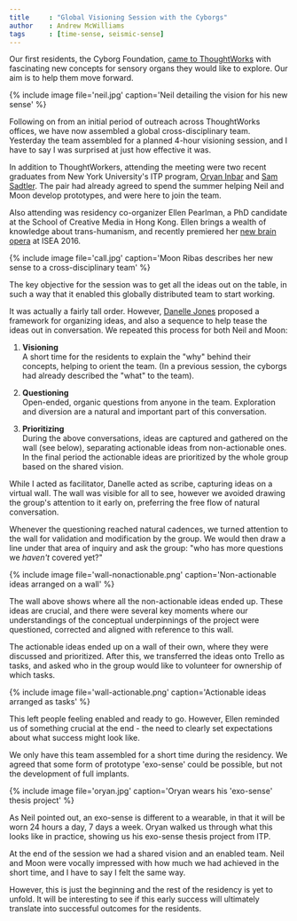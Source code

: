 ```yaml
---
title     : "Global Visioning Session with the Cyborgs"
author    : Andrew McWilliams
tags      : [time-sense, seismic-sense]
---
```

Our first residents, the Cyborg Foundation, [came to ThoughtWorks](/blog/introducing-cyborg-foundation/) with fascinating new concepts for sensory organs they would like to explore. Our aim is to help them move forward.

{% include image file='neil.jpg'
   caption='Neil detailing the vision for his new sense' %}

Following on from an initial period of outreach across ThoughtWorks offices, we have now assembled a global cross-disciplinary team. Yesterday the team assembled for a planned 4-hour visioning session, and I have to say I was surprised at just how effective it was.

<!--excerpt-ends-->

In addition to ThoughtWorkers, attending the meeting were two recent graduates from New York University's ITP program, [Oryan Inbar](http://oryan1.com/) and [Sam Sadtler](http://www.samsadtler.com/). The pair had already agreed to spend the summer helping Neil and Moon develop prototypes, and were here to join the team.

Also attending was residency co-organizer Ellen Pearlman, a PhD candidate at the School of Creative Media in Hong Kong. Ellen brings a wealth of knowledge about trans-humanism, and recently premiered her [new brain opera](http://media.digitalarti.com/image/noor_a_brain_opera) at ISEA 2016.

{% include image file='call.jpg'
   caption='Moon Ribas describes her new sense to a cross-disciplinary team' %}

The key objective for the session was to get all the ideas out on the table, in such a way that it enabled this globally distributed team to start working.

It was actually a fairly tall order. However, [Danelle Jones](https://www.linkedin.com/in/danellej) proposed a framework for organizing ideas, and also a sequence to help tease the ideas out in conversation. We repeated this process for both Neil and Moon:

1.  **Visioning**  
    A short time for the residents to explain the "why" behind their concepts, helping to orient the team. (In a previous session, the cyborgs had already described the "what" to the team).  

2.  **Questioning**  
    Open-ended, organic questions from anyone in the team. Exploration and diversion are a natural and important part of this conversation.  

3.  **Prioritizing**  
    During the above conversations, ideas are captured and gathered on the wall (see below), separating actionable ideas from non-actionable ones. In the final period the actionable ideas are prioritized by the whole group based on the shared vision.

While I acted as facilitator, Danelle acted as scribe, capturing ideas on a virtual wall. The wall was visible for all to see, however we avoided drawing the group's attention to it early on, preferring the free flow of natural conversation.

Whenever the questioning reached natural cadences, we turned attention to the wall for validation and modification by the group. We would then draw a line under that area of inquiry and ask the group: "who has more questions we _haven't_ covered yet?"

{% include image file='wall-nonactionable.png'
   caption='Non-actionable ideas arranged on a wall' %}

The wall above shows where all the non-actionable ideas ended up. These ideas are crucial, and there were several key moments where our understandings of the conceptual underpinnings of the project were questioned, corrected and aligned with reference to this wall.

The actionable ideas ended up on a wall of their own, where they were discussed and prioritized. After this, we transferred the ideas onto Trello as tasks, and asked who in the group would like to volunteer for ownership of which tasks.

{% include image file='wall-actionable.png'
   caption='Actionable ideas arranged as tasks' %}

This left people feeling enabled and ready to go. However, Ellen reminded us of something crucial at the end - the need to clearly set expectations about what success might look like.

We only have this team assembled for a short time during the residency. We agreed that some form of prototype 'exo-sense' could be possible, but not the development of full implants.

{% include image file='oryan.jpg'
   caption='Oryan wears his \'exo-sense\' thesis project' %}

As Neil pointed out, an exo-sense is different to a wearable, in that it will be worn 24 hours a day, 7 days a week. Oryan walked us through what this looks like in practice, showing us his exo-sense thesis project from ITP.

At the end of the session we had a shared vision and an enabled team. Neil and Moon were vocally impressed with how much we had achieved in the short time, and I have to say I felt the same way.

However, this is just the beginning and the rest of the residency is yet to unfold. It will be interesting to see if this early success will ultimately translate into successful outcomes for the residents.